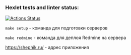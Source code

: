 ### Hexlet tests and linter status:
[![Actions Status](https://github.com/shephik/devops-for-programmers-project-76/actions/workflows/hexlet-check.yml/badge.svg)](https://github.com/shephik/devops-for-programmers-project-76/actions)


```make setup``` - команда для подготовки серверов

```make redmine``` - команда для деплоя Redmine на сервера

<!-- ```make datadog``` - команда для запуска DataDog на серверах -->


https://shephik.ru/ - адрес приложения